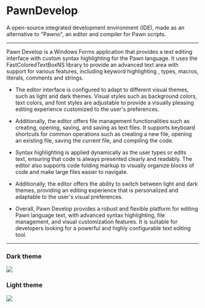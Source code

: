 # PawnDevelop
A open-source integrated development environment (IDE), made as an alternative to "Pawno", an editor and compiler for Pawn scripts.
<hr>
Pawn Develop is a Windows Forms application that provides a text editing interface with custom syntax highlighting for the Pawn language. It uses the FastColoredTextBoxNS library to provide an advanced text area with support for various features, including keyword highlighting , types, macros, literals, comments and strings.

- The editor interface is configured to adapt to different visual themes, such as light and dark themes. Visual styles such as background colors, text colors, and font styles are adjustable to provide a visually pleasing editing experience customized to the user's preferences.

- Additionally, the editor offers file management functionalities such as creating, opening, saving, and saving as text files. It supports keyboard shortcuts for common operations such as creating a new file, opening an existing file, saving the current file, and compiling the code.

- Syntax highlighting is applied dynamically as the user types or edits text, ensuring that code is always presented clearly and readably. The editor also supports code folding markup to visually organize blocks of code and make large files easier to navigate.

- Additionally, the editor offers the ability to switch between light and dark themes, providing an editing experience that is personalized and adaptable to the user's visual preferences.

- Overall, Pawn Develop provides a robust and flexible platform for editing Pawn language text, with advanced syntax highlighting, file management, and visual customization features. It is suitable for developers looking for a powerful and highly configurable text editing tool.

<hr>

<h3>Dark theme</h3>

![](https://imgur.com/u7aHvIA.png)
<h3>Light theme</h3>

![](https://imgur.com/cAtMWmw.png)
